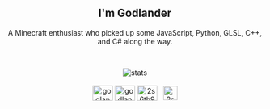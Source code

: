 
<h2 align="center">I'm Godlander</h2>

<p align="center">
A Minecraft enthusiast who picked up some JavaScript, Python, GLSL, C++, and C# along the way.
</p>

<br/>
<p align="center">
  <img align="center" src="https://readme-stats.jonas-bernard.dev/api/top-langs/?username=Godlander&theme=dark" alt="stats"/>
  <br/><br/>
  <a href="https://twitter.com/godlanderp" target="blank"><img align="center" src="https://raw.githubusercontent.com/rahuldkjain/github-profile-readme-generator/master/src/images/icons/Social/twitter.svg" alt="godlanderp" height="30" width="40" /></a>
  <a href="https://www.youtube.com/c/godlander" target="blank"><img align="center" src="https://raw.githubusercontent.com/rahuldkjain/github-profile-readme-generator/master/src/images/icons/Social/youtube.svg" alt="godlander" height="30" width="40" /></a>
  <a href="https://discord.gg/2s6th9SvZd" target="blank"><img align="center" src="https://raw.githubusercontent.com/rahuldkjain/github-profile-readme-generator/master/src/images/icons/Social/discord.svg" alt="2s6th9SvZd" height="30" width="40" /></a>
  &nbsp;
  <a href="https://ko-fi.com/godlander" target="blank"><img align="center" src="https://uploads-ssl.webflow.com/5c14e387dab576fe667689cf/5ca5bf1dff3c03fbf7cc9b3c_Kofi_logo_RGB_rounded-p-500.png" alt="2s6th9SvZd" height="28" width="28" /></a>
  
</p>
